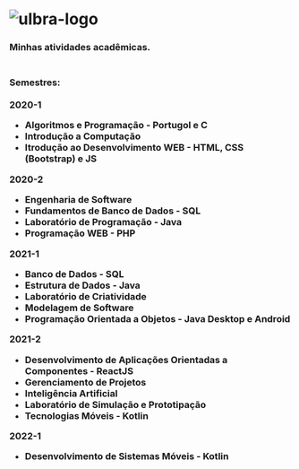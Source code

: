 
# <img src="https://www.ulbra.br/themes/img/site/logo-torres.png" alt="ulbra-logo"/>

<h3><b>Minhas atividades acadêmicas.</b><h3>
<br/>
<b>Semestres:</b>
<br/><br/>
<div>
    <b>2020-1</b>
    <ul>
        <li>Algoritmos e Programação - Portugol e C</li>
        <li>Introdução a Computação</li>
        <li>Itrodução ao Desenvolvimento WEB - HTML, CSS (Bootstrap) e JS</li>
    </ul>
    <b>2020-2</b>
    <ul>
        <li>Engenharia de Software</li>
        <li>Fundamentos de Banco de Dados - SQL</li>
        <li>Laboratório de Programação - Java</li>
        <li>Programação WEB - PHP</li>
    </ul>
    <b>2021-1</b>
    <ul>
        <li>Banco de Dados - SQL</li>
        <li>Estrutura de Dados - Java</li>
        <li>Laboratório de Criatividade</li>
        <li>Modelagem de Software</li>
        <li>Programação Orientada a Objetos - Java Desktop e Android</li>
    </ul>
    <b>2021-2</b>
    <ul>
        <li>Desenvolvimento de Aplicações Orientadas a Componentes - ReactJS</li>
        <li>Gerenciamento de Projetos</li>
        <li>Inteligência Artificial</li>
        <li>Laboratório de Simulação e Prototipação</li>
        <li>Tecnologias Móveis - Kotlin</li>
    </ul>
    <b>2022-1</b>
    <ul>
        <li>Desenvolvimento de Sistemas Móveis - Kotlin</li>
    </ul>
</div>